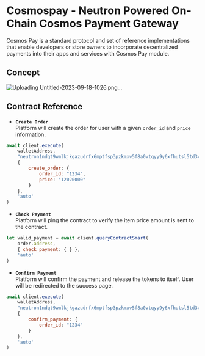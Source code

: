 # Cosmospay - Neutron Powered On-Chain Cosmos Payment Gateway

Cosmos Pay is a standard protocol and set of reference implementations that enable developers or store owners to incorporate decentralized payments into their apps and services with Cosmos Pay module.

## Concept
![Uploading Untitled-2023-09-18-1026.png…]()




## Contract Reference

- **`Create Order`** <br/>
  Platform will create the order for user with a given `order_id` and `price` information.

```js
await client.execute(
    walletAddress,
    "neutron1ndqt9wmlkjkgazudrfx6mptfsp3pzkmxv5f8a0vtqyy9y6xfhutsl5td3v",
    {
        create_order: {
            order_id: "1234",
            price: "12020000"
        }
    },
    'auto'
)
```
  
- **`Check Payment`** <br/>
  Platform will ping the contract to verify the item price amount is sent to the contract.

```js
let valid_payment = await client.queryContractSmart(
    order.address,
    { check_payment: { } },
    'auto'
)
```

- **`Confirm Payment`** <br/>
  Platform will confirm the payment and release the tokens to itself. User will be redirected to the success page.

```js
await client.execute(
    walletAddress,
    "neutron1ndqt9wmlkjkgazudrfx6mptfsp3pzkmxv5f8a0vtqyy9y6xfhutsl5td3v",
    {
        confirm_payment: {
            order_id: "1234"
        }
    },
    'auto'
)
```

